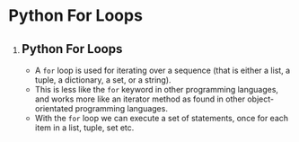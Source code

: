 # Python For Loops
<!DOCTYPE html>
<html>
<body>
    <ol>
        <li>
            <h2>Python For Loops</h2>
            <ul>
                <li>A <code>for</code> loop is used for iterating over a sequence (that is either a list, a tuple, a dictionary, a set, or a string).</li>
                <li>This is less like the <code>for</code> keyword in other programming languages, and works more like an iterator method as found in other object-orientated programming languages.</li>
                <li>With the <code>for</code> loop we can execute a set of statements, once for each item in a list, tuple, set etc.</li>
            </ul>
        </li>
    </ol>
</body>
</html>
